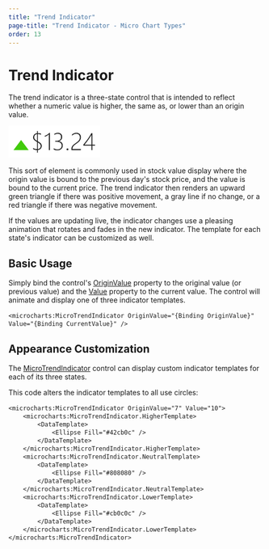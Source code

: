 ```yaml
---
title: "Trend Indicator"
page-title: "Trend Indicator - Micro Chart Types"
order: 13
---
```

# Trend Indicator

The trend indicator is a three-state control that is intended to reflect whether a numeric value is higher, the same as, or lower than an origin value.

![Screenshot](../images/micro-trend-indicator.png)

This sort of element is commonly used in stock value display where the origin value is bound to the previous day's stock price, and the value is bound to the current price.  The trend indicator then renders an upward green triangle if there was positive movement, a gray line if no change, or a red triangle if there was negative movement.

If the values are updating live, the indicator changes use a pleasing animation that rotates and fades in the new indicator.  The template for each state's indicator can be customized as well.

## Basic Usage

Simply bind the control's [OriginValue](xref:@ActiproUIRoot.Controls.MicroCharts.MicroTrendIndicator.OriginValue) property to the original value (or previous value) and the [Value](xref:@ActiproUIRoot.Controls.MicroCharts.MicroTrendIndicator.Value) property to the current value.  The control will animate and display one of three indicator templates.

```xaml
<microcharts:MicroTrendIndicator OriginValue="{Binding OriginValue}" Value="{Binding CurrentValue}" />
```

## Appearance Customization

The [MicroTrendIndicator](xref:@ActiproUIRoot.Controls.MicroCharts.MicroTrendIndicator) control can display custom indicator templates for each of its three states.

This code alters the indicator templates to all use circles:

```xaml
<microcharts:MicroTrendIndicator OriginValue="7" Value="10">
	<microcharts:MicroTrendIndicator.HigherTemplate>
		<DataTemplate>
			<Ellipse Fill="#42cb0c" />
		</DataTemplate>
	</microcharts:MicroTrendIndicator.HigherTemplate>
	<microcharts:MicroTrendIndicator.NeutralTemplate>
		<DataTemplate>
			<Ellipse Fill="#808080" />
		</DataTemplate>
	</microcharts:MicroTrendIndicator.NeutralTemplate>
	<microcharts:MicroTrendIndicator.LowerTemplate>
		<DataTemplate>
			<Ellipse Fill="#cb0c0c" />
		</DataTemplate>
	</microcharts:MicroTrendIndicator.LowerTemplate>
</microcharts:MicroTrendIndicator>
```
